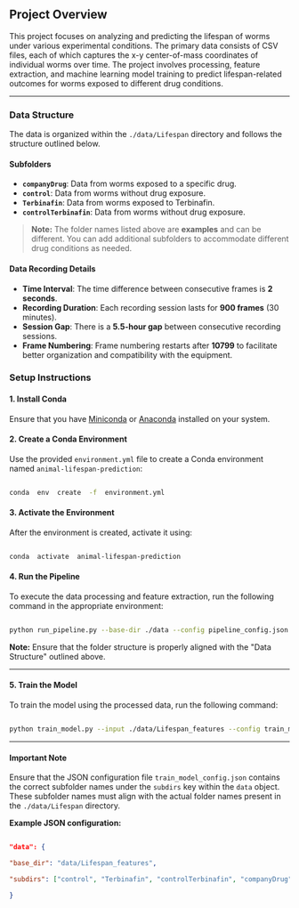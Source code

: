 
## Project Overview

  

This project focuses on analyzing and predicting the lifespan of worms under various experimental conditions. The primary data consists of CSV files, each of which captures the x-y center-of-mass coordinates of individual worms over time. The project involves processing, feature extraction, and machine learning model training to predict lifespan-related outcomes for worms exposed to different drug conditions.

---

  
### **Data Structure**

The data is organized within the `./data/Lifespan` directory and follows the structure outlined below.

#### **Subfolders**
- **`companyDrug`**: Data from worms exposed to a specific drug.
- **`control`**: Data from worms without drug exposure.
- **`Terbinafin`**: Data from worms exposed to Terbinafin.
- **`controlTerbinafin`**: Data from worms without drug exposure.

> **Note:** The folder names listed above are **examples** and can be different. You can add additional subfolders to accommodate different drug conditions as needed.

#### **Data Recording Details**
- **Time Interval**: The time difference between consecutive frames is **2 seconds**.
- **Recording Duration**: Each recording session lasts for **900 frames** (30 minutes).
- **Session Gap**: There is a **5.5-hour gap** between consecutive recording sessions.
- **Frame Numbering**: Frame numbering restarts after **10799** to facilitate better organization and compatibility with the equipment.

### Setup Instructions

  

#### 1. Install Conda

Ensure that you have [Miniconda](https://docs.conda.io/en/latest/miniconda.html) or [Anaconda](https://www.anaconda.com/products/distribution) installed on your system.

  

#### 2. Create a Conda Environment

Use the provided `environment.yml` file to create a Conda environment named `animal-lifespan-prediction`:

  

```bash

conda  env  create  -f  environment.yml

```

  

#### 3. Activate the Environment

After the environment is created, activate it using:

  

```bash

conda  activate  animal-lifespan-prediction

```
#### 4. Run the Pipeline

To execute the data processing and feature extraction, run the following command in the appropriate environment:

```bash

python run_pipeline.py --base-dir ./data --config pipeline_config.json

```

**Note:** Ensure that the folder structure is properly aligned with the "Data Structure" outlined above.

---

#### 5. Train the Model

To train the model using the processed data, run the following command:

```bash

python train_model.py --input ./data/Lifespan_features --config train_model_config.json

```

---

#### **Important Note**

Ensure that the JSON configuration file `train_model_config.json` contains the correct subfolder names under the `subdirs` key within the `data` object. These subfolder names must align with the actual folder names present in the `./data/Lifespan` directory.

**Example JSON configuration:**

```json

"data": {

"base_dir": "data/Lifespan_features",

"subdirs": ["control", "Terbinafin", "controlTerbinafin", "companyDrug"]

}

```
